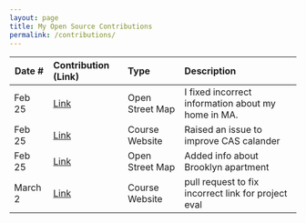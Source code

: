 ```yaml
---
layout: page
title: My Open Source Contributions
permalink: /contributions/
---
```


<!--
Type of the contribution should be "Wikipedia edit", "OpenStreet Map feature", "Documentation", "Course website", "Blog",
"Browser Add-on", etc.

The description should include a brief summary of what you did.

The link should bring us to a public page that shows your contribution. 

Replace the first row with your own contribution. 

-->





| Date #       | Contribution (Link)  | Type  | Description |
|---|:---|:---|:---|
| Feb 25   | [Link](https://www.openstreetmap.org/changeset/147902000)    |  Open Street Map   |  I fixed incorrect information about my home in MA.  |
| Feb 25   | [Link](https://github.com/joannakl/ossd/issues/94)    |    Course Website |   Raised an issue to improve CAS calander    |
| Feb 25   | [Link](https://www.openstreetmap.org/changeset/147902972#map=19/40.69324/-73.98215)   | Open Street Map  | Added info about Brooklyn apartment   |
| March 2  | [Link](https://github.com/joannakl/ossd/pull/103)   | Course Website  | pull request to fix incorrect link for project eval |
